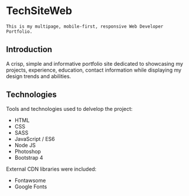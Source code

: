 # TechSiteWeb


```
This is my multipage, mobile-first, responsive Web Developer Portfolio.
```

## Introduction

A crisp, simple and informative portfolio site dedicated to showcasing my projects, experience, education, contact information while
displaying my design trends and abilities.

## Technologies

Tools and technologies used to delvelop the project:

* HTML
* CSS
* SASS
* JavaScript / ES6
* Node JS
* Photoshop
* Bootstrap 4

External CDN libraries were included:

* Fontawsome
* Google Fonts

